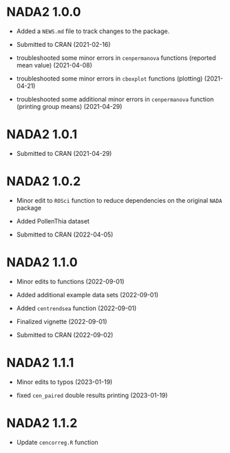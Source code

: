 # NADA2 1.0.0

* Added a `NEWS.md` file to track changes to the package.

* Submitted to CRAN (2021-02-16)

* troubleshooted some minor errors in `cenpermanova` functions (reported mean value) (2021-04-08)

* troubleshooted some minor errors in `cboxplot` functions (plotting) (2021-04-21)

* troubleshooted some additional minor errors in `cenpermanova` function (printing group means) (2021-04-29)

# NADA2 1.0.1

* Submitted to CRAN (2021-04-29)

# NADA2 1.0.2

* Minor edit to `ROSci` function to reduce dependencies on the original `NADA` package

* Added PollenThia dataset

* Submitted to CRAN (2022-04-05)

# NADA2 1.1.0

* Minor edits to functions (2022-09-01)

* Added additional example data sets (2022-09-01)

* Added `centrendsea` function (2022-09-01)

* Finalized vignette (2022-09-01)

* Submitted to CRAN (2022-09-02)


# NADA2 1.1.1

* Minor edits to typos (2023-01-19)

* fixed `cen_paired` double results printing (2023-01-19)

# NADA2 1.1.2

* Update `cencorreg.R` function
